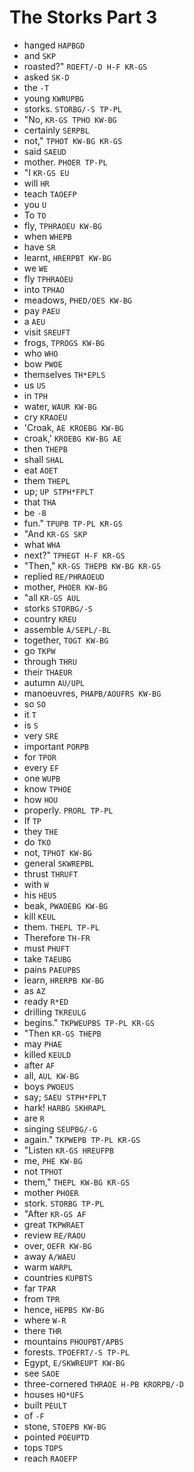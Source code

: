 # The Storks Part 3

* hanged `HAPBGD`
* and `SKP`
* roasted?" `ROEFT/-D H-F KR-GS`
* asked `SK-D`
* the `-T`
* young `KWRUPBG`
* storks. `STORBG/-S TP-PL`
* "No, `KR-GS TPHO KW-BG`
* certainly `SERPBL`
* not," `TPHOT KW-BG KR-GS`
* said `SAEUD`
* mother. `PHOER TP-PL`
* "I `KR-GS EU`
* will `HR`
* teach `TAOEFP`
* you `U`
* To `TO`
* fly, `TPHRAOEU KW-BG`
* when `WHEPB`
* have `SR`
* learnt, `HRERPBT KW-BG`
* we `WE`
* fly `TPHRAOEU`
* into `TPHAO`
* meadows, `PHED/OES KW-BG`
* pay `PAEU`
* a `AEU`
* visit `SREUFT`
* frogs, `TPROGS KW-BG`
* who `WHO`
* bow `PWOE`
* themselves `TH*EPLS`
* us `US`
* in `TPH`
* water, `WAUR KW-BG`
* cry `KRAOEU`
* 'Croak, `AE KROEBG KW-BG`
* croak,' `KROEBG KW-BG AE`
* then `THEPB`
* shall `SHAL`
* eat `AOET`
* them `THEPL`
* up; `UP STPH*FPLT`
* that `THA`
* be `-B`
* fun." `TPUPB TP-PL KR-GS`
* "And `KR-GS SKP`
* what `WHA`
* next?" `TPHEGT H-F KR-GS`
* "Then," `KR-GS THEPB KW-BG KR-GS`
* replied `RE/PHRAOEUD`
* mother, `PHOER KW-BG`
* "all `KR-GS AUL`
* storks `STORBG/-S`
* country `KREU`
* assemble `A/SEPL/-BL`
* together, `TOGT KW-BG`
* go `TKPW`
* through `THRU`
* their `THAEUR`
* autumn `AU/UPL`
* manoeuvres, `PHAPB/AOUFRS KW-BG`
* so `SO`
* it `T`
* is `S`
* very `SRE`
* important `PORPB`
* for `TPOR`
* every `EF`
* one `WUPB`
* know `TPHOE`
* how `HOU`
* properly. `PRORL TP-PL`
* If `TP`
* they `THE`
* do `TKO`
* not, `TPHOT KW-BG`
* general `SKWREPBL`
* thrust `THRUFT`
* with `W`
* his `HEUS`
* beak, `PWAOEBG KW-BG`
* kill `KEUL`
* them. `THEPL TP-PL`
* Therefore `TH-FR`
* must `PHUFT`
* take `TAEUBG`
* pains `PAEUPBS`
* learn, `HRERPB KW-BG`
* as `AZ`
* ready `R*ED`
* drilling `TKREULG`
* begins." `TKPWEUPBS TP-PL KR-GS`
* "Then `KR-GS THEPB`
* may `PHAE`
* killed `KEULD`
* after `AF`
* all, `AUL KW-BG`
* boys `PWOEUS`
* say; `SAEU STPH*FPLT`
* hark! `HARBG SKHRAPL`
* are `R`
* singing `SEUPBG/-G`
* again." `TKPWEPB TP-PL KR-GS`
* "Listen `KR-GS HREUFPB`
* me, `PHE KW-BG`
* not `TPHOT`
* them," `THEPL KW-BG KR-GS`
* mother `PHOER`
* stork. `STORBG TP-PL`
* "After `KR-GS AF`
* great `TKPWRAET`
* review `RE/RAOU`
* over, `OEFR KW-BG`
* away `A/WAEU`
* warm `WARPL`
* countries `KUPBTS`
* far `TPAR`
* from `TPR`
* hence, `HEPBS KW-BG`
* where `W-R`
* there `THR`
* mountains `PHOUPBT/APBS`
* forests. `TPOEFRT/-S TP-PL`
* Egypt, `E/SKWREUPT KW-BG`
* see `SAOE`
* three-cornered `THRAOE H-PB KRORPB/-D`
* houses `HO*UFS`
* built `PEULT`
* of `-F`
* stone, `STOEPB KW-BG`
* pointed `POEUPTD`
* tops `TOPS`
* reach `RAOEFP`
